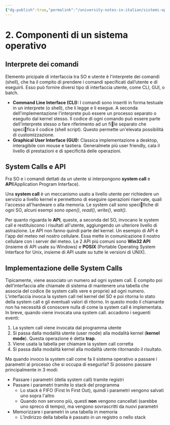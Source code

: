 ```yaml
---
{"dg-publish":true,"permalink":"/university-notes-in-italian/sistemi-operativi/so-teoria/2-componenti-di-un-sistema-operativo/"}
---
```


# 2. Componenti di un sistema operativo
## Interprete dei comandi
Elemento pricipale di interfaccia tra SO e utente è l'interprete dei comandi (shell), che ha il compito di prendere i comandi specificati dall’utente e di eseguirli. Esso può fornire diversi tipo di interfaccia utente, come CLI, GUI, o batch.

- **Command Line Interface (CLI):** I comandi sono inseriti in forma testuale in un interprete (o shell), che li legge e li esegue. A seconda dell'implementazione l'interprete può essere un processo separato o eseguito dal kernel stesso. Il codice di ogni comando può essere parte dell'interprete stesso o fare riferimento
ad un file separato che specifica il codice (shell script). Questo permette un'elevata possibilità di customizzazione.
- **Graphical User Interface (GUI):** Classica implementazione a desktop, interagibile con mouse e tastiera. Generalmete più user friendly, cala il livello di prestazioni e di specificità delle operazioni.

## System Calls e API
Fra SO e i comandi dettati da un utente si interpongono **system call** e **API**(Application Program Interface). 

Una **system call** è un meccanismo usato a livello utente per richiedere un servizio a livello kernel e permettono di eseguire operazioni riservate, quali l'accesso all'hardware o alla memoria. Le system call sono specifiche di ogni SO, alcuni esempi sono _open()_, _read()_, _write()_, _wait()_.

Per quanto riguarda le **API**, queste, a seconda del SO, invocano le system call e restituiscono i risultati all'utente, aggiungendo un ulteriore livello di astrazione. Le API non fanno quindi parte del kernel. Un esempio di API è l'app del meteo nel nostro cellulare. Essa mette in comunicazione il nostro cellulare con i server del meteo.
Le 2 API piú comuni sono **Win32 API** (insieme di API usate su Windows) e **POSIX** (Portable Operating System Interface for Unix, insieme di API usate su tutte le versioni di UNIX).

## Implementazione delle System Calls
Tipicamente, viene associato un numero ad ogni system call. È compito poi dell’interfaccia alle chiamate di sistema di mantenere una tabella che associa del codice (le system calls vere e proprie) ad ogni numero. L’interfaccia invoca la system call nel kernel del SO e poi ritorna lo stato della system call e gli eventuali valori di ritorno. In questo modo il chiamante non ha necessitá di conoscere nulla di come la system call è implementata. 
In breve, quando viene invocata una system call. accadono i seguenti eventi:
1. La system call viene invocata dal programma utente
2. Si passa dalla modalità utente (user mode) alla modalità kernel (**kernel mode**). Questa operazione è detta **trap**.
3. Viene usata la tabella per chiamare la system call corretta
4. Si passa dalla modalità kernel alla modalità utente ritornando il risultato.

Ma quando invoco la system call come fa il sistema operativo a passare i parametri al processo che si occupa di eseguirla?
Si possono passare principalmente in 3 modi:
- Passare i parametri (della system call) tramite registri
- Passare i parametri tramite lo stack del programma
	- Lo stack è FIFO (First In First Out), quindi i parametri vengono salvati uno sopra l'altro
	- Quando non servono più, questi **non** vengono cancellati (sarebbe uno spreco di tempo), ma vengono sovrascritti da nuovi parametri
- Memorizzare i parametri in una tabella in memoria
	- L’indirizzo della tabella è passato in un registro o nello stack

